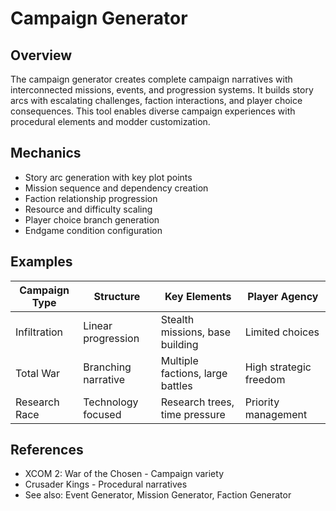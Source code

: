 # Campaign Generator

## Overview
The campaign generator creates complete campaign narratives with interconnected missions, events, and progression systems. It builds story arcs with escalating challenges, faction interactions, and player choice consequences. This tool enables diverse campaign experiences with procedural elements and modder customization.

## Mechanics
- Story arc generation with key plot points
- Mission sequence and dependency creation
- Faction relationship progression
- Resource and difficulty scaling
- Player choice branch generation
- Endgame condition configuration

## Examples
| Campaign Type | Structure | Key Elements | Player Agency |
|---------------|-----------|--------------|---------------|
| Infiltration | Linear progression | Stealth missions, base building | Limited choices |
| Total War | Branching narrative | Multiple factions, large battles | High strategic freedom |
| Research Race | Technology focused | Research trees, time pressure | Priority management |

## References
- XCOM 2: War of the Chosen - Campaign variety
- Crusader Kings - Procedural narratives
- See also: Event Generator, Mission Generator, Faction Generator